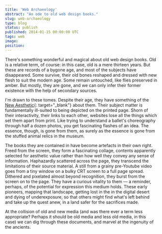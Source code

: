 ```yaml
---
title: 'Web Archaeology'
abstract: "An ode to old web design books."
slug: web-archaeology
type: blog
status: publish
published: 2014-01-15 00:00:00 UTC
tags: web
image: 
position: 
---
```


There\'s something wonderful and magical about old web design books. Old
is a relative term, of course: in this case, old is a mere thirteen
years. But these are records of a bygone age, and most of the subjects
have disappeared. Some survive, their old bones reshaped and dressed
with new flesh to suit the modern age. Some remain untouched, like flies
preserved in amber. But mostly, they are gone, and we can only infer
their former existence with the help of secondary sources.

I\'m drawn to these tomes. Despite their age, they have something of the
[New Aesthetic][1]{: target="_blank"} about them. Their subject matter
is fundamentally ill-suited to being depicted on the printed page. Shorn
of their interactivity, their links to each other, websites lose all the
things which set them apart from print. Like trying to understand a
ballet\'s choreography through half a dozen photos, you get fascinating
flashes of an idea. The essence, though, is gone from them, as surely as
the essence is gone from the stuffed animal relics in the museum.

The books they are contained in have become artefacts in their own
right. Freed from the screen, they form a fascinating collage, contents
apparently selected for aesthetic value rather than how well they convey
any sense of information. Haphazardly scattered across the page, they
transcend the limitations of their source material. A still from a
grainy pre-Youtube video goes from a tiny window on a bulky CRT screen
to a full page spread. Dithered and pixelated almost beyond recognition,
they burst from the screen on to the page. They have a curious vitality
to them — a reminder, perhaps, of the potential for expression this
medium holds. These early pioneers, mapping that landscape, getting lost
in the in the digital desert and dying of underexposure, so that others
might find what\'s left behind and take up the quest anew, in a land
safer for the sacrifices made.

At the collision of old and new media (and was there ever a term less
appropriate? Perhaps it should be old media and less old media, in this
case) we can dig through these documents, and marvel at the ingenuity of
the ancients.



[1]: http://new-aesthetic.tumblr.com/

